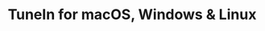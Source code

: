---
name: TuneIn
url: 'https://tunein.com'
category: Music
title: 'TuneIn for macOS, Windows & Linux'
key: tunein

---